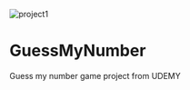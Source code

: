 ![project1](https://user-images.githubusercontent.com/88914158/217872070-094b6e4e-85d3-42c3-922f-27bda8c948e1.png)
# GuessMyNumber
Guess my number game project from UDEMY 
